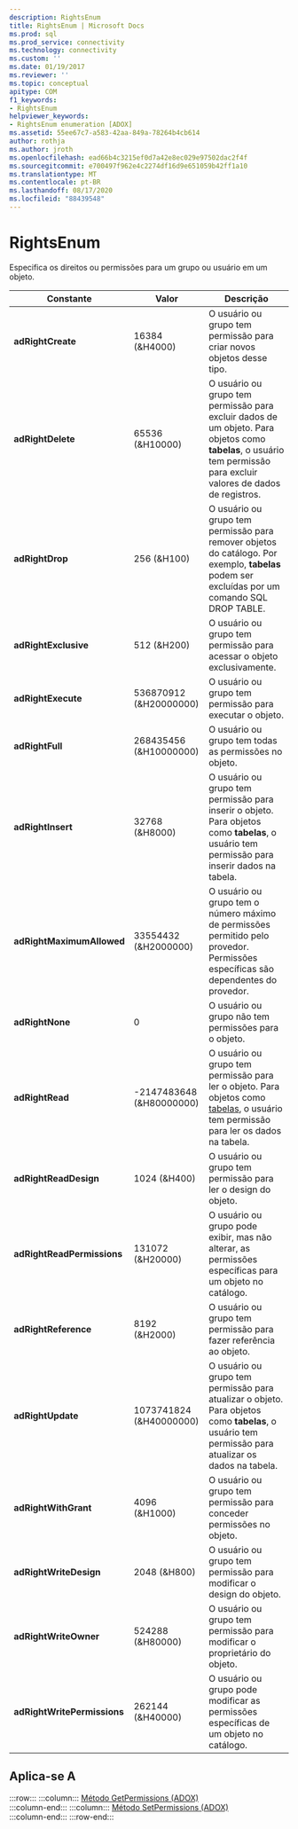 ```yaml
---
description: RightsEnum
title: RightsEnum | Microsoft Docs
ms.prod: sql
ms.prod_service: connectivity
ms.technology: connectivity
ms.custom: ''
ms.date: 01/19/2017
ms.reviewer: ''
ms.topic: conceptual
apitype: COM
f1_keywords:
- RightsEnum
helpviewer_keywords:
- RightsEnum enumeration [ADOX]
ms.assetid: 55ee67c7-a583-42aa-849a-78264b4cb614
author: rothja
ms.author: jroth
ms.openlocfilehash: ead66b4c3215ef0d7a42e8ec029e97502dac2f4f
ms.sourcegitcommit: e700497f962e4c2274df16d9e651059b42ff1a10
ms.translationtype: MT
ms.contentlocale: pt-BR
ms.lasthandoff: 08/17/2020
ms.locfileid: "88439548"
---
```

# <a name="rightsenum"></a>RightsEnum
Especifica os direitos ou permissões para um grupo ou usuário em um objeto.  
  
|Constante|Valor|Descrição|  
|--------------|-----------|-----------------|  
|**adRightCreate**|16384 (&H4000)|O usuário ou grupo tem permissão para criar novos objetos desse tipo.|  
|**adRightDelete**|65536 (&H10000)|O usuário ou grupo tem permissão para excluir dados de um objeto. Para objetos como **tabelas**, o usuário tem permissão para excluir valores de dados de registros.|  
|**adRightDrop**|256 (&H100)|O usuário ou grupo tem permissão para remover objetos do catálogo. Por exemplo, **tabelas** podem ser excluídas por um comando SQL DROP TABLE.|  
|**adRightExclusive**|512 (&H200)|O usuário ou grupo tem permissão para acessar o objeto exclusivamente.|  
|**adRightExecute**|536870912 (&H20000000)|O usuário ou grupo tem permissão para executar o objeto.|  
|**adRightFull**|268435456 (&H10000000)|O usuário ou grupo tem todas as permissões no objeto.|  
|**adRightInsert**|32768 (&H8000)|O usuário ou grupo tem permissão para inserir o objeto. Para objetos como **tabelas**, o usuário tem permissão para inserir dados na tabela.|  
|**adRightMaximumAllowed**|33554432 (&H2000000)|O usuário ou grupo tem o número máximo de permissões permitido pelo provedor. Permissões específicas são dependentes do provedor.|  
|**adRightNone**|0|O usuário ou grupo não tem permissões para o objeto.|  
|**adRightRead**|-2147483648 (&H80000000)|O usuário ou grupo tem permissão para ler o objeto. Para objetos como [tabelas](../../../ado/reference/adox-api/table-object-adox.md), o usuário tem permissão para ler os dados na tabela.|  
|**adRightReadDesign**|1024 (&H400)|O usuário ou grupo tem permissão para ler o design do objeto.|  
|**adRightReadPermissions**|131072 (&H20000)|O usuário ou grupo pode exibir, mas não alterar, as permissões específicas para um objeto no catálogo.|  
|**adRightReference**|8192 (&H2000)|O usuário ou grupo tem permissão para fazer referência ao objeto.|  
|**adRightUpdate**|1073741824 (&H40000000)|O usuário ou grupo tem permissão para atualizar o objeto. Para objetos como **tabelas**, o usuário tem permissão para atualizar os dados na tabela.|  
|**adRightWithGrant**|4096 (&H1000)|O usuário ou grupo tem permissão para conceder permissões no objeto.|  
|**adRightWriteDesign**|2048 (&H800)|O usuário ou grupo tem permissão para modificar o design do objeto.|  
|**adRightWriteOwner**|524288 (&H80000)|O usuário ou grupo tem permissão para modificar o proprietário do objeto.|  
|**adRightWritePermissions**|262144 (&H40000)|O usuário ou grupo pode modificar as permissões específicas de um objeto no catálogo.|  
  
## <a name="applies-to"></a>Aplica-se A  

:::row:::
    :::column:::
        [Método GetPermissions (ADOX)](../../../ado/reference/adox-api/getpermissions-method-adox.md)  
    :::column-end:::
    :::column:::
        [Método SetPermissions (ADOX)](../../../ado/reference/adox-api/setpermissions-method-adox.md)  
    :::column-end:::
:::row-end:::
